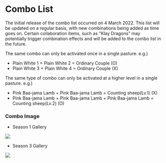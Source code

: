 # Combo List



The initial release of the combo list occurred on 4 March 2022. This list will be updated on a regular basis, with new combinations being added as time goes on. Certain collaboration items, such as "Klay Dragons" may potentially trigger combination effects and will be added to the combo list in the future.

The same combo can only be activated once in a single pasture. e.g.)

* Plain White 1 + Plain White 2 = Ordinary Couple (O)
* Plain White 3 + Plain White 4 = Ordinary Couple (X)

The same type of combo can only be activated at a higher level in a single pasture. e.g.)

* Pink Baa-jama Lamb + Pink Baa-jama Lamb = Counting sheep(Lv.1) (X)
* Pink Baa-jama Lamb + Pink Baa-jama Lamb + Pink Baa-jama Lamb = Counting sheep(Lv.2) (O)



### Combo Image

* Season 1 Gallery

![](../../../.gitbook/assets/combolist.jpg)

* Season 3 Gallery

![ ](../../../.gitbook/assets/combolist\_season2.jpg)
